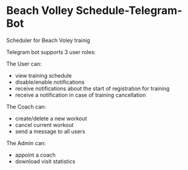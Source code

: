 # Beach Volley Schedule-Telegram-Bot
Scheduler for Beach Voley trainig

Telegram bot supports 3 user roles:

The User can:
- view training schedule
- disable/enable notifications
- receive notifications about the start of registration for training
- receive a notification in case of training cancellation

The Coach can:
- create/delete a new workout
- cancel current workout
- send a message to all users

The Admin can:
- appoint a coach
- download visit statistics
